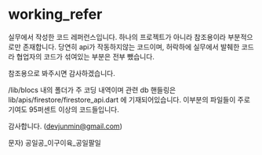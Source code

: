 # working_refer
실무에서 작성한 코드 레퍼런스입니다. 하나의 프로젝트가 아니라 참조용이라 부분적으로만 존재합니다.
당연히 api가 작동하지않는 코드이며, 허락하에 실무에서 발췌한 코드라 협업자의 코드가 섞여있는 부분은 전부 뺐습니다.

참조용으로 봐주시면 감사하겠습니다.

/lib/blocs 내의 폴더가 주 코딩 내역이며
관련 db 핸들링은 
lib/apis/firestore/firestore_api.dart 에 기재되어있습니다.
이부분의 파일들이 주로 기여도 95퍼센트 이상의 코드들입니다.

감사합니다.
(devjunmin@gmail.com)

문자) 공일공_이구이육_공일팔일
